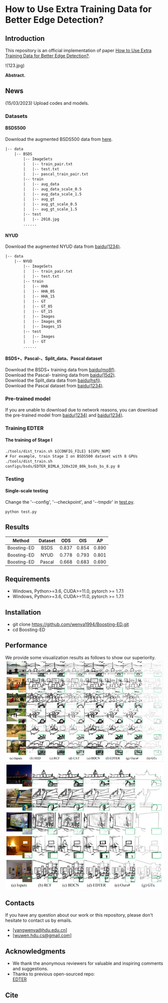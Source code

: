 # How to Use Extra Training Data for Better Edge Detection?


## Introduction
This repository is an official implementation of paper [How to Use Extra Training Data for Better Edge Detection?]().

!(123.jpg)

**Abstract.** 
## News
(15/03/2023) Upload codes and models. 

### Datasets
#### BSDS500
Download the augmented BSDS500 data from [here](http://vcl.ucsd.edu/hed/HED-BSDS.tar).<br/>
```
|-- data
    |-- BSDS
        |-- ImageSets
        |   |-- train_pair.txt
        |   |-- test.txt
        |   |-- pascal_train_pair.txt
        |-- train
        |   |-- aug_data
        |   |-- aug_data_scale_0.5
        |   |-- aug_data_scale_1.5
        |   |-- aug_gt
        |   |-- aug_gt_scale_0.5
        |   |-- aug_gt_scale_1.5
        |-- test
        |   |-- 2018.jpg
        ......
```
#### NYUD
Download the augmented NYUD data from [baidu(1234)](https://pan.baidu.com/s/1L2VMVtRYUctLpCubMhFvhw).<br/>
```
|-- data
    |-- NYUD
        |-- ImageSets
        |   |-- train_pair.txt
        |   |-- test.txt
        |-- train
        |   |-- HHA
        |   |-- HHA_05
        |   |-- HHA_15
        |   |-- GT
        |   |-- GT_05
        |   |-- GT_15
        |   |-- Images
        |   |-- Images_05
        |   |-- Images_15
        |-- test
        |   |-- Images
        |   |-- GT
        ......
```
#### BSDS+、Pascal-、Split_data、Pascal dataset
Download the BSDS+ training data from [baidu(mo8f)](https://pan.baidu.com/s/18BovnitenwCrdYkE1JLltw?pwd=mo8f).<br/>
Download the Pascal- training data from [baidu(15d2)](https://pan.baidu.com/s/1c55qGxc1mzTLzSf7FwQJ8w?pwd=15d2).<br/>
Download the Split_data data from [baidu(hsfj)](https://pan.baidu.com/s/16MZRO5mHzDRa5MS5dYacvg?pwd=hsfj).<br/>
Download the Pascal dataset from [baidu(1234)](https://pan.baidu.com/s/1yQFOem4b1DHjMerD2I-eow).<br/>

### Pre-trained model
If you are unable to download due to network reasons, you can download the pre-trained model from 
[baidu(1234)](https://pan.baidu.com/s/1NcweqeAhAXbn3yTkaXC1dw) 
and 
[baidu(1234)](https://pan.baidu.com/s/1lLfeSjrxuY5yMLaL1RE1NA).

###  Training EDTER
#### The training of Stage I
```shell
./tools/dist_train.sh ${CONFIG_FILE} ${GPU_NUM} 
# For example, train Stage I on BSDS500 dataset with 8 GPUs
./tools/dist_train.sh configs/bsds/EDTER_BIMLA_320x320_80k_bsds_bs_8.py 8
```

### Testing
#### Single-scale testing
Change the '--config', '--checkpoint', and '--tmpdir' in [test.py](https://github.com/MengyangPu/EDTER/blob/main/tools/test.py).
```shell
python test.py
```

## Results
| **Method**  | **Dataset** | **ODS** | **OIS** | **AP** |
|:-----------:|:-----------:|:-------:|:-------:|:------:|
| Boosting-ED |    BSDS     |  0.837  |  0.854  | 0.890  |
| Boosting-ED |    NYUD     |  0.778  |  0.793  | 0.801  |
| Boosting-ED |   Pascal    |  0.668  |  0.683  | 0.690  |
 


## Requirements
* Windows, Python>=3.6, CUDA>=11.0, pytorch >= 1.7.1
* Windows, Python>=3.6, CUDA>=11.0, pytorch >= 1.7.1

## Installation
* git clone https://github.com/wenya1994/Boosting-ED.git
* cd Boosting-ED

## Performance
We provide some visualization results as follows to show our superiority.
![](BSDS.png)
![](Pascal.png)

## Contacts
If you have any question about our work or this repository, please don't hesitate to contact us by emails.
- [yangwenya@hdu.edu.cn]
- [wuwen.hdu.cs@gmail.com]


## Acknowledgments
- We thank the anonymous reviewers for valuable and inspiring comments and suggestions.
- Thanks to previous open-sourced repo:<br/>
  [EDTER](https://github.com/MengyangPu/EDTER)<br/>

## Cite
```
```
